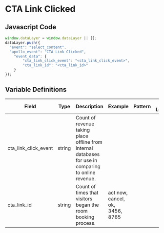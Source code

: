 # CTA Link Clicked

### 

## Javascript Code
```js
window.dataLayer = window.dataLayer || [];
dataLayer.push({
  "event": "select_content",
  "apollo_event": "CTA Link Clicked",
    "event_data": {
        "cta_link_click_event": "<cta_link_click_event>",
        "cta_link_id": "<cta_link_id>"
    }
});
```

## Variable Definitions

|Field|Type|Description|Example|Pattern|Min Length|Max Length|Minimum|Maximum|Multiple Of|
| --- | --- | --- | --- | --- | --- | --- | --- | --- | --- |
|cta_link_click_event|string|Count of revenue taking place offline from internal databases for use in comparing to online revenue.||||||||
|cta_link_id|string|Count of times that visitors began the room booking process.|act now, cancel, ok, 3456, 8765|||||||




